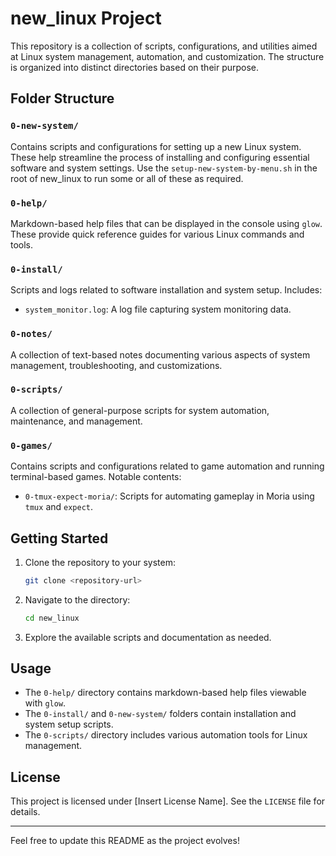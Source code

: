 # new_linux Project

This repository is a collection of scripts, configurations, and utilities aimed at Linux system management, automation, and customization. The structure is organized into distinct directories based on their purpose.

## Folder Structure

### `0-new-system/`
Contains scripts and configurations for setting up a new Linux system. These help streamline the process of installing and configuring essential software and system settings.
Use the `setup-new-system-by-menu.sh` in the root of new\_linux to run some or all of these as required.

### `0-help/`
Markdown-based help files that can be displayed in the console using `glow`. These provide quick reference guides for various Linux commands and tools.

### `0-install/`
Scripts and logs related to software installation and system setup. Includes:
- `system_monitor.log`: A log file capturing system monitoring data.

### `0-notes/`
A collection of text-based notes documenting various aspects of system management, troubleshooting, and customizations.

### `0-scripts/`
A collection of general-purpose scripts for system automation, maintenance, and management.

### `0-games/`
Contains scripts and configurations related to game automation and running terminal-based games. Notable contents:
- `0-tmux-expect-moria/`: Scripts for automating gameplay in Moria using `tmux` and `expect`.

## Getting Started
1. Clone the repository to your system:
   ```sh
   git clone <repository-url>
   ```
2. Navigate to the directory:
   ```sh
   cd new_linux
   ```
3. Explore the available scripts and documentation as needed.

## Usage
- The `0-help/` directory contains markdown-based help files viewable with `glow`.
- The `0-install/` and `0-new-system/` folders contain installation and system setup scripts.
- The `0-scripts/` directory includes various automation tools for Linux management.

## License
This project is licensed under [Insert License Name]. See the `LICENSE` file for details.

---
Feel free to update this README as the project evolves!


